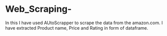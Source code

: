 # Web_Scraping-
In this I have used AUtoScrapper to scrape the data from the amazon.com. I have extracted Product name, Price and Rating in form of dataframe.

